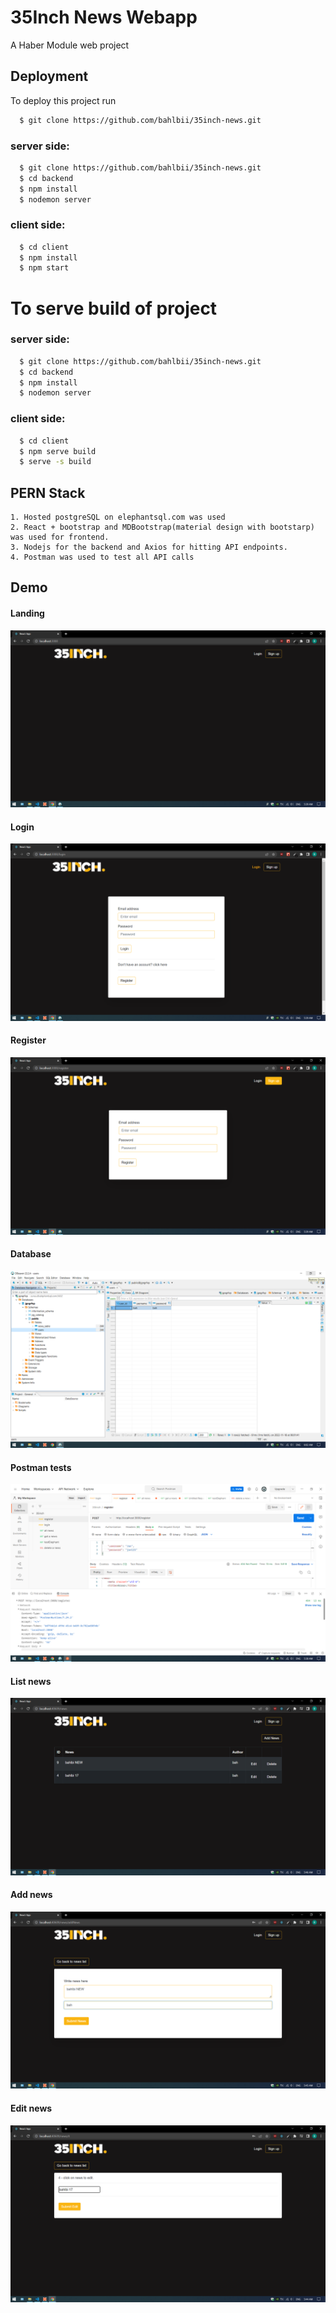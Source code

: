 
# 35Inch News Webapp

A Haber Module web project 


## Deployment

To deploy this project run
```bash
  $ git clone https://github.com/bahlbii/35inch-news.git
```
### server side:
```bash
  $ git clone https://github.com/bahlbii/35inch-news.git
  $ cd backend
  $ npm install
  $ nodemon server
```
### client side:
```bash
  $ cd client
  $ npm install
  $ npm start
```

# To serve build of project
### server side:
```bash
  $ git clone https://github.com/bahlbii/35inch-news.git
  $ cd backend
  $ npm install
  $ nodemon server
```
### client side:
```bash
  $ cd client
  $ npm serve build
  $ serve -s build
```

## PERN Stack
```
1. Hosted postgreSQL on elephantsql.com was used
2. React + bootstrap and MDBootstrap(material design with bootstarp) was used for frontend.
3. Nodejs for the backend and Axios for hitting API endpoints.
4. Postman was used to test all API calls
```

## Demo 
#### Landing
![home page](/client/demo-images/1homepage.png?raw=true "homepage")

#### Login
![login](/client/demo-images/2login.png?raw=true "login")

#### Register
![register](/client/demo-images/3register.png?raw=true "register")

#### Database
![database](/client/demo-images/dbeaver_psqlViewer.png?raw=true "dbeaver")

#### Postman tests
![postman](/client/demo-images/postmanTests.png?raw=true "dbeaver")

#### List news
![postman](/client/demo-images/bahListNews.png?raw=true "dbeaver")

#### Add news
![postman](/client/demo-images/bahAddnews.png?raw=true "dbeaver")

#### Edit news
![postman](/client/demo-images/bahEdit.png?raw=true "dbeaver")


